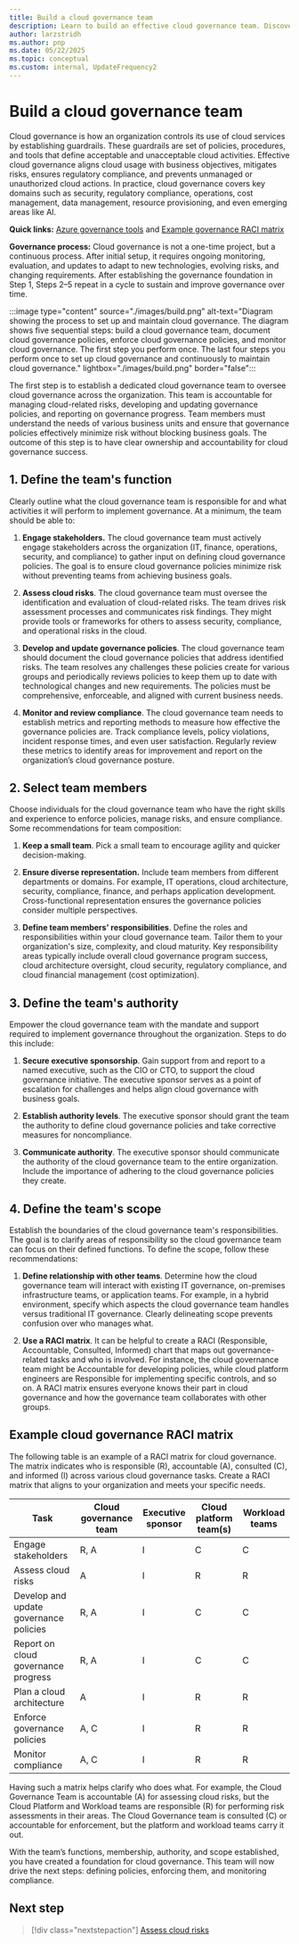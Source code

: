 ```yaml
---
title: Build a cloud governance team
description: Learn to build an effective cloud governance team. Discover responsibilities and strategies for managing cloud risks and developing cloud governance policies.
author: larzstridh
ms.author: pnp
ms.date: 05/22/2025
ms.topic: conceptual
ms.custom: internal, UpdateFrequency2
---
```


# Build a cloud governance team

Cloud governance is how an organization controls its use of cloud services by establishing guardrails. These guardrails are set of policies, procedures, and tools that define acceptable and unacceptable cloud activities. Effective cloud governance aligns cloud usage with business objectives, mitigates risks, ensures regulatory compliance, and prevents unmanaged or unauthorized cloud actions. In practice, cloud governance covers key domains such as security, regulatory compliance, operations, cost management, data management, resource provisioning, and even emerging areas like AI.

**Quick links:** [Azure governance tools](./enforce-cloud-governance-policies.md#azure-facilitation-enforcing-cloud-governance-policies-automatically) and [Example governance RACI matrix](#example-cloud-governance-raci-matrix)

**Governance process:** Cloud governance is not a one-time project, but a continuous process. After initial setup, it requires ongoing monitoring, evaluation, and updates to adapt to new technologies, evolving risks, and changing requirements. After establishing the governance foundation in Step 1, Steps 2–5 repeat in a cycle to sustain and improve governance over time.

:::image type="content" source="./images/build.png" alt-text="Diagram showing the process to set up and maintain cloud governance. The diagram shows five sequential steps: build a cloud governance team, document cloud governance policies, enforce cloud governance policies, and monitor cloud governance. The first step you perform once. The last four steps you perform once to set up cloud governance and continuously to maintain cloud governance." lightbox="./images/build.png" border="false":::

The first step is to establish a dedicated cloud governance team to oversee cloud governance across the organization. This team is accountable for managing cloud-related risks, developing and updating governance policies, and reporting on governance progress. Team members must understand the needs of various business units and ensure that governance policies effectively minimize risk without blocking business goals. The outcome of this step is to have clear ownership and accountability for cloud governance success.

## 1. Define the team's function

Clearly outline what the cloud governance team is responsible for and what activities it will perform to implement governance. At a minimum, the team should be able to:

1. **Engage stakeholders.** The cloud governance team must actively engage stakeholders across the organization (IT, finance, operations, security, and compliance) to gather input on defining cloud governance policies. The goal is to ensure cloud governance policies minimize risk without preventing teams from achieving business goals.

2. **Assess cloud risks**. The cloud governance team must oversee the identification and evaluation of cloud-related risks. The team drives risk assessment processes and communicates risk findings. They might provide tools or frameworks for others to assess security, compliance, and operational risks in the cloud.

3. **Develop and update governance policies**. The cloud governance team should document the cloud governance policies that address identified risks. The team resolves any challenges these policies create for various groups and periodically reviews policies to keep them up to date with technological changes and new requirements. The policies must be comprehensive, enforceable, and aligned with current business needs.

4. **Monitor and review compliance**. The cloud governance team needs to establish metrics and reporting methods to measure how effective the governance policies are. Track compliance levels, policy violations, incident response times, and even user satisfaction. Regularly review these metrics to identify areas for improvement and report on the organization’s cloud governance posture.

## 2. Select team members

Choose individuals for the cloud governance team who have the right skills and experience to enforce policies, manage risks, and ensure compliance. Some recommendations for team composition:

1. **Keep a small team**. Pick a small team to encourage agility and quicker decision-making.

2. **Ensure diverse representation.** Include team members from different departments or domains. For example, IT operations, cloud architecture, security, compliance, finance, and perhaps application development. Cross-functional representation ensures the governance policies consider multiple perspectives.

3. **Define team members' responsibilities**. Define the roles and responsibilities within your cloud governance team. Tailor them to your organization's size, complexity, and cloud maturity. Key responsibility areas typically include overall cloud governance program success, cloud architecture oversight, cloud security, regulatory compliance, and cloud financial management (cost optimization).

## 3. Define the team's authority

Empower the cloud governance team with the mandate and support required to implement governance throughout the organization. Steps to do this include:

1. **Secure executive sponsorship**. Gain support from and report to a named executive, such as the CIO or CTO, to support the cloud governance initiative. The executive sponsor serves as a point of escalation for challenges and helps align cloud governance with business goals.

2. **Establish authority levels**. The executive sponsor should grant the team the authority to define cloud governance policies and take corrective measures for noncompliance.

3. **Communicate authority**. The executive sponsor should communicate the authority of the cloud governance team to the entire organization. Include the importance of adhering to the cloud governance policies they create.

## 4. Define the team's scope

Establish the boundaries of the cloud governance team's responsibilities. The goal is to clarify areas of responsibility so the cloud governance team can focus on their defined functions. To define the scope, follow these recommendations:

1. **Define relationship with other teams**. Determine how the cloud governance team will interact with existing IT governance, on-premises infrastructure teams, or application teams. For example, in a hybrid environment, specify which aspects the cloud governance team handles versus traditional IT governance. Clearly delineating scope prevents confusion over who manages what.

2. **Use a RACI matrix**. It can be helpful to create a RACI (Responsible, Accountable, Consulted, Informed) chart that maps out governance-related tasks and who is involved. For instance, the cloud governance team might be Accountable for developing policies, while cloud platform engineers are Responsible for implementing specific controls, and so on. A RACI matrix ensures everyone knows their part in cloud governance and how the governance team collaborates with other groups.

## Example cloud governance RACI matrix

The following table is an example of a RACI matrix for cloud governance. The matrix indicates who is responsible (R), accountable (A), consulted (C), and informed (I) across various cloud governance tasks. Create a RACI matrix that aligns to your organization and meets your specific needs.

| Task | Cloud governance team | Executive sponsor | Cloud platform team(s) | Workload teams |
|---|---|---|---|---|
| Engage stakeholders | R, A | I | C | C |
| Assess cloud risks | A | I | R | R |
| Develop and update governance policies | R, A | I | C | C |
| Report on cloud governance progress | R, A | I | C | C |
| Plan a cloud architecture | A | I | R | R |
| Enforce governance policies | A, C | I | R | R |
| Monitor compliance | A, C | I | R | R |

Having such a matrix helps clarify who does what. For example, the Cloud Governance Team is accountable (A) for assessing cloud risks, but the Cloud Platform and Workload teams are responsible (R) for performing risk assessments in their areas. The Cloud Governance team is consulted (C) or accountable for enforcement, but the platform and workload teams carry it out.

With the team’s functions, membership, authority, and scope established, you have created a foundation for cloud governance. This team will now drive the next steps: defining policies, enforcing them, and monitoring compliance.

## Next step

> [!div class="nextstepaction"]
> [Assess cloud risks](assess-cloud-risks.md)
